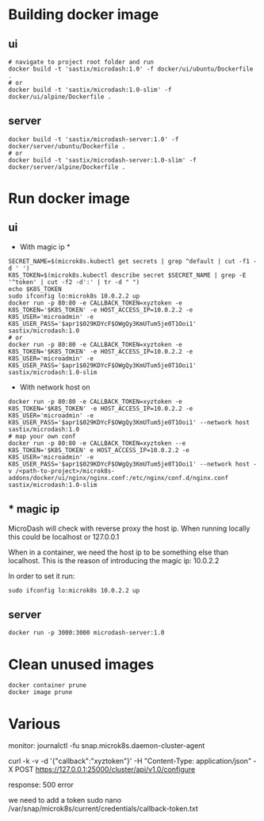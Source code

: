 # Building docker image

## ui
```
# navigate to project root folder and run
docker build -t 'sastix/microdash:1.0' -f docker/ui/ubuntu/Dockerfile .
# or
docker build -t 'sastix/microdash:1.0-slim' -f docker/ui/alpine/Dockerfile .
```

## server
```
docker build -t 'sastix/microdash-server:1.0' -f docker/server/ubuntu/Dockerfile .
# or
docker build -t 'sastix/microdash-server:1.0-slim' -f docker/server/alpine/Dockerfile .
```

# Run docker image

## ui
- With magic ip *
```
SECRET_NAME=$(microk8s.kubectl get secrets | grep ^default | cut -f1 -d ' ')
K8S_TOKEN=$(microk8s.kubectl describe secret $SECRET_NAME | grep -E '^token' | cut -f2 -d':' | tr -d " ")
echo $K8S_TOKEN
sudo ifconfig lo:microk8s 10.0.2.2 up
docker run -p 80:80 -e CALLBACK_TOKEN=xyztoken -e K8S_TOKEN='$K8S_TOKEN' -e HOST_ACCESS_IP=10.0.2.2 -e K8S_USER='microadmin' -e K8S_USER_PASS='$apr1$029KDYcF$OWgQy3KmUTum5je0T1Ooi1' sastix/microdash:1.0
# or
docker run -p 80:80 -e CALLBACK_TOKEN=xyztoken -e K8S_TOKEN='$K8S_TOKEN' -e HOST_ACCESS_IP=10.0.2.2 -e K8S_USER='microadmin' -e K8S_USER_PASS='$apr1$029KDYcF$OWgQy3KmUTum5je0T1Ooi1' sastix/microdash:1.0-slim
```
- With network host on
```
docker run -p 80:80 -e CALLBACK_TOKEN=xyztoken -e K8S_TOKEN='$K8S_TOKEN' -e HOST_ACCESS_IP=10.0.2.2 -e K8S_USER='microadmin' -e K8S_USER_PASS='$apr1$029KDYcF$OWgQy3KmUTum5je0T1Ooi1' --network host sastix/microdash:1.0
# map your own conf
docker run -p 80:80 -e CALLBACK_TOKEN=xyztoken --e K8S_TOKEN='$K8S_TOKEN' e HOST_ACCESS_IP=10.0.2.2 -e K8S_USER='microadmin' -e K8S_USER_PASS='$apr1$029KDYcF$OWgQy3KmUTum5je0T1Ooi1' --network host -v /<path-to-project>/microk8s-addons/docker/ui/nginx/nginx.conf:/etc/nginx/conf.d/nginx.conf sastix/microdash:1.0-slim
```

## * magic ip

MicroDash will check with reverse proxy the host ip. When running locally this could be localhost or 127.0.0.1

When in a container, we need the host ip to be something else than localhost. This is the reason of introducing the magic ip: 10.0.2.2

In order to set it run:
```
sudo ifconfig lo:microk8s 10.0.2.2 up
```
## server
```
docker run -p 3000:3000 microdash-server:1.0
```

# Clean unused images
```
docker container prune
docker image prune
```

# Various

monitor:
journalctl -fu snap.microk8s.daemon-cluster-agent

curl -k -v -d '{"callback":"xyztoken"}' -H "Content-Type: application/json" -X POST https://127.0.0.1:25000/cluster/api/v1.0/configure

response: 500 error

we need to add a token
sudo nano /var/snap/microk8s/current/credentials/callback-token.txt

